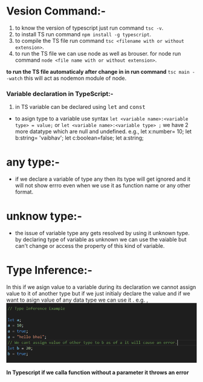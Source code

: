 # Vesion Command:-

1. to know the version of typescript just run command `tsc -v`.
2. to install TS run command `npm install -g typescript`.
3. to compile the TS file run command `tsc <filename with or without extension>`.
4. to run the TS file we can use node as well as brouser. for node run command `node <file name with or without extension>`.

**to run the TS file automaticaly after change in in run command** `tsc main --watch` this will act as nodemon module of node.

### Variable declaration in TypeScript:-

1. in TS variable can be declared using <kbd>let</kbd> and <kbd>const</kbd>

- to asign type to a variable use syntax `let <variable name>:<variable type> = value;` or `let <variable name>:<variable type> ;` we have 2 more datatype which are null and undefined.
  e.g., let x:number= 10;
  let b:string= 'vaibhav';
  let c:boolean=false;
  let a:string;

# any type:-

- if we declare a variable of type any then its type will get ignored and it will not show errro even when we use it as function name or any other format.

# unknow type:-

- the issue of variable type any gets resolved by using it unknown type. by declaring type of variable as unknown we can use the vaiable but can't change or access the property of this kind of variable.

# Type Inference:-

In this if we asign value to a variable during its declaration we cannot assign value to it of another type but if we just initialy declare the value and if we want to asign value of any data type we can use it .
e.g. ,
![inference](./Insertion.png)

**In Typescript if we calla function without a parameter it throws an error**
